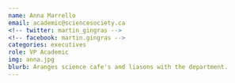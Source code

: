 ```yaml
---
name: Anna Marrello
email: academic@sciencesociety.ca
<!-- twitter: martin_gingras -->
<!-- facebook: martin.gingras -->
categories: executives
role: VP Academic
img: anna.jpg
blurb: Aranges science cafe's and liasons with the department.
---
```

